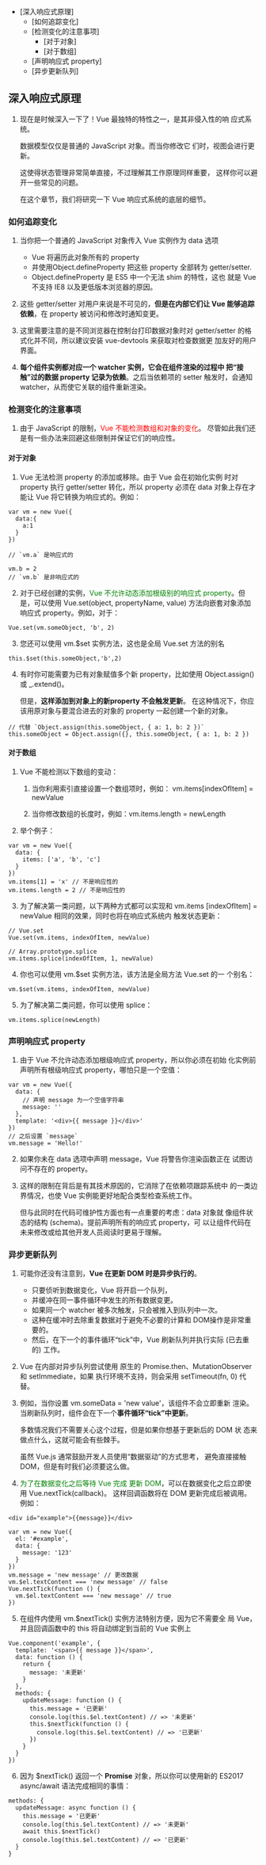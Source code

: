 
<!-- vim-markdown-toc GFM -->

* [深入响应式原理]
	* [如何追踪变化]
	* [检测变化的注意事项]
		* [对于对象]
		* [对于数组]
	* [声明响应式 property]
	* [异步更新队列]

<!-- vim-markdown-toc -->
## 深入响应式原理
1. 现在是时候深入一下了！Vue 最独特的特性之一，是其非侵入性的响
应式系统。

	数据模型仅仅是普通的 JavaScript 对象。而当你修改它
们时，视图会进行更新。
	
	这使得状态管理非常简单直接，不过理解其工作原理同样重要，
这样你可以避开一些常见的问题。

	在这个章节，我们将研究一下 Vue 响应式系统的底层的细节。

### 如何追踪变化
1. 当你把一个普通的 JavaScript 对象传入 Vue 实例作为 data 选项
	- Vue 将遍历此对象所有的 property
	- 并使用Object.defineProperty 把这些 property 全部转为 getter/setter.
	- Object.defineProperty 是 ES5 中一个无法 shim 的特性，这也
		就是 Vue 不支持 IE8 以及更低版本浏览器的原因。

2. 这些 getter/setter 对用户来说是不可见的，**但是在内部它们让
Vue 能够追踪依赖**，在 property 被访问和修改时通知变更。

3. 这里需要注意的是不同浏览器在控制台打印数据对象时对 getter/setter
的格式化并不同，所以建议安装 vue-devtools 来获取对检查数据更
加友好的用户界面。

4. **每个组件实例都对应一个 watcher 实例，它会在组件渲染的过程中
把“接触”过的数据 property 记录为依赖**。之后当依赖项的 setter
触发时，会通知 watcher，从而使它关联的组件重新渲染。

### 检测变化的注意事项
1. 由于 JavaScript 的限制，<font color=red>Vue 不能检测数组和对象的变化</font>。
尽管如此我们还是有一些办法来回避这些限制并保证它们的响应性。

#### 对于对象
1. Vue 无法检测 property 的添加或移除。由于 Vue 会在初始化实例
时对 property 执行 getter/setter 转化，所以 property 必须在
data 对象上存在才能让 Vue 将它转换为响应式的。例如：
```
var vm = new Vue({
  data:{
    a:1
  }
})

// `vm.a` 是响应式的

vm.b = 2
// `vm.b` 是非响应式的
```

2. 对于已经创建的实例，<font color=green>Vue 不允许动态添加根级别的响应式
property</font>。但是，可以使用 Vue.set(object, propertyName,
value) 方法向嵌套对象添加响应式 property。例如，对于：
```
Vue.set(vm.someObject, 'b', 2)
```
3. 您还可以使用 vm.$set 实例方法，这也是全局 Vue.set 方法的别名
```
this.$set(this.someObject,'b',2)
```

4. 有时你可能需要为已有对象赋值多个新 property，比如使用
Object.assign() 或 _.extend()。

	但是，**这样添加到对象上的新property 不会触发更新**。
在这种情况下，你应该用原对象与要混合进去的对象的 property 一起创建一个新的对象。
```
// 代替 `Object.assign(this.someObject, { a: 1, b: 2 })`
this.someObject = Object.assign({}, this.someObject, { a: 1, b: 2 })
```

#### 对于数组
1. Vue 不能检测以下数组的变动：

	1. 当你利用索引直接设置一个数组项时，例如：
		vm.items[indexOfItem] = newValue

	2. 当你修改数组的长度时，例如：vm.items.length = newLength

2. 举个例子：
```
var vm = new Vue({
  data: {
    items: ['a', 'b', 'c']
  }
})
vm.items[1] = 'x' // 不是响应性的
vm.items.length = 2 // 不是响应性的
```

3. 为了解决第一类问题，以下两种方式都可以实现和 vm.items
[indexOfItem] = newValue 相同的效果，同时也将在响应式系统内
触发状态更新：

```
// Vue.set
Vue.set(vm.items, indexOfItem, newValue)

// Array.prototype.splice
vm.items.splice(indexOfItem, 1, newValue)
```

4. 你也可以使用 vm.$set 实例方法，该方法是全局方法 Vue.set 的一
个别名：

```
vm.$set(vm.items, indexOfItem, newValue)
```

5. 为了解决第二类问题，你可以使用 splice：

```
vm.items.splice(newLength)
```

### 声明响应式 property
1. 由于 Vue 不允许动态添加根级响应式 property，所以你必须在初始
化实例前声明所有根级响应式 property，哪怕只是一个空值：

```
var vm = new Vue({
  data: {
    // 声明 message 为一个空值字符串
    message: ''
  },
  template: '<div>{{ message }}</div>'
})
// 之后设置 `message`
vm.message = 'Hello!'
```

2. 如果你未在 data 选项中声明 message，Vue 将警告你渲染函数正在
试图访问不存在的 property。

3. 这样的限制在背后是有其技术原因的，它消除了在依赖项跟踪系统中
的一类边界情况，也使 Vue 实例能更好地配合类型检查系统工作。

	但与此同时在代码可维护性方面也有一点重要的考虑：data 对象就
像组件状态的结构 (schema)。提前声明所有的响应式 property，可
以让组件代码在未来修改或给其他开发人员阅读时更易于理解。

### 异步更新队列
1. 可能你还没有注意到，**Vue 在更新 DOM 时是异步执行的**。
	- 只要侦听到数据变化，Vue 将开启一个队列，
	- 并缓冲在同一事件循环中发生的所有数据变更。
	- 如果同一个 watcher 被多次触发，只会被推入到队列中一次。
	- 这种在缓冲时去除重复数据对于避免不必要的计算和 DOM操作是非常重要的。
	- 然后，在下一个的事件循环“tick”中，Vue 刷新队列并执行实际 (已去重的) 工作。
	
2. Vue 在内部对异步队列尝试使用
原生的 Promise.then、MutationObserver 和 setImmediate，如果
执行环境不支持，则会采用 setTimeout(fn, 0) 代替。

3. 例如，当你设置 vm.someData = 'new value'，该组件不会立即重新
渲染。当刷新队列时，组件会在下一个**事件循环“tick”中更新**。

	多数情况我们不需要关心这个过程，但是如果你想基于更新后的 DOM 状
态来做点什么，这就可能会有些棘手。

	虽然 Vue.js 通常鼓励开发人员使用“数据驱动”的方式思考，
避免直接接触 DOM，但是有时我们必须要这么做。

4. <font color=green>为了在数据变化之后等待 Vue 完成
更新 DOM</font>，可以在数据变化之后立即使用 Vue.nextTick(callback)。
这样回调函数将在 DOM 更新完成后被调用。例如：

```
<div id="example">{{message}}</div>

var vm = new Vue({
  el: '#example',
  data: {
    message: '123'
  }
})
vm.message = 'new message' // 更改数据
vm.$el.textContent === 'new message' // false
Vue.nextTick(function () {
  vm.$el.textContent === 'new message' // true
})
```

5. 在组件内使用 vm.$nextTick() 实例方法特别方便，因为它不需要全
局 Vue，并且回调函数中的 this 将自动绑定到当前的 Vue 实例上

```
Vue.component('example', {
  template: '<span>{{ message }}</span>',
  data: function () {
    return {
      message: '未更新'
    }
  },
  methods: {
    updateMessage: function () {
      this.message = '已更新'
      console.log(this.$el.textContent) // => '未更新'
      this.$nextTick(function () {
        console.log(this.$el.textContent) // => '已更新'
      })
    }
  }
})
```

6. 因为 $nextTick() 返回一个 **Promise** 对象，所以你可以使用新的
ES2017 async/await 语法完成相同的事情：

```
methods: {
  updateMessage: async function () {
    this.message = '已更新'
    console.log(this.$el.textContent) // => '未更新'
    await this.$nextTick()
    console.log(this.$el.textContent) // => '已更新'
  }
}
```

